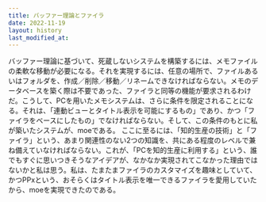```yaml
---
title: バッファー理論とファイラ
date: 2022-11-19
layout: history
last_modified_at: 
---
```


バッファー理論に基づいて、死蔵しないシステムを構築するには、メモファイルの柔軟な移動が必要になる。それを実現するには、任意の場所で、ファイルあるいはフォルダを、作成／削除／移動／リネームできなければならない。メモのデータベースを築く際は不要であった、ファイラと同等の機能が要求されるわけだ。こうして、PCを用いたメモシステムは、さらに条件を限定されることになる。それは、「連動ビューとタイトル表示を可能にするもの」であり、かつ「ファイラをベースにしたもの」でなければならない。そして、この条件のもとに私が築いたシステムが、moeである。
ここに至るには、「知的生産の技術」と「ファイラ」という、あまり関連性のない2つの知識を、共にある程度のレベルで兼ね備えていなければならない。これが、「PCを知的生産に利用する」という、誰でもすぐに思いつきそうなアイデアが、なかなか実現されてこなかった理由ではないかと私は思う。私は、たまたまファイラのカスタマイズを趣味としていて、かつPPxという、おそらくはタイトル表示を唯一できるファイラを愛用していたから、moeを実現できたのである。
